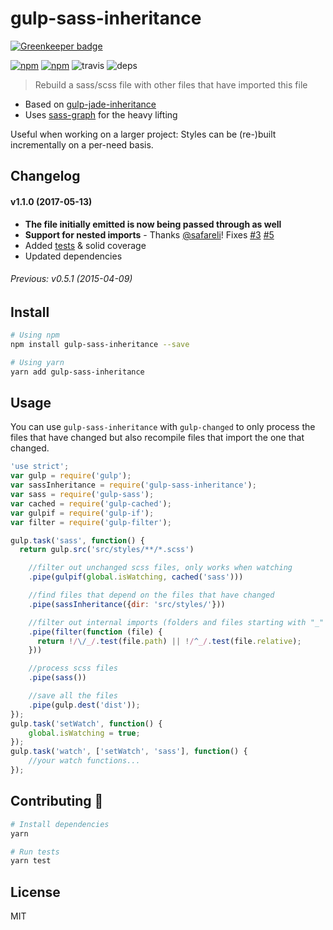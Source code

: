 # gulp-sass-inheritance

[![Greenkeeper badge](https://badges.greenkeeper.io/berstend/gulp-sass-inheritance.svg)](https://greenkeeper.io/)

[![npm](https://img.shields.io/npm/v/gulp-sass-inheritance.svg)]([![npm](https://img.shields.io/npm/dm/gulp-sass-inheritance.svg)](https://www.npmjs.com/package/gulp-sass-inheritance)) [![npm](https://img.shields.io/npm/dm/gulp-sass-inheritance.svg)](https://www.npmjs.com/package/gulp-sass-inheritance) ![travis](https://api.travis-ci.org/berstend/gulp-sass-inheritance.svg?branch=master)
![deps](https://david-dm.org/berstend/gulp-sass-inheritance.svg)

> Rebuild a sass/scss file with other files that have imported this file

* Based on [gulp-jade-inheritance](https://github.com/juanfran/gulp-jade-inheritance)
* Uses [sass-graph](https://github.com/xzyfer/sass-graph) for the heavy lifting

Useful when working on a larger project: Styles can be (re-)built incrementally on a per-need basis.


## Changelog


#### v1.1.0 (2017-05-13)

* **The file initially emitted is now being passed through as well**
* **Support for nested imports** - Thanks [@safareli](https://github.com/safareli)! Fixes [#3](https://github.com/berstend/gulp-sass-inheritance/issues/3) [#5](https://github.com/berstend/gulp-sass-inheritance/issues/5)
* Added [tests](./test) & solid coverage
* Updated dependencies


###### Previous: v0.5.1 (2015-04-09)



## Install

```bash
# Using npm
npm install gulp-sass-inheritance --save

# Using yarn
yarn add gulp-sass-inheritance
```




## Usage

You can use `gulp-sass-inheritance` with `gulp-changed` to only process the files that have changed but also recompile files that import the one that changed.

```js
'use strict';
var gulp = require('gulp');
var sassInheritance = require('gulp-sass-inheritance');
var sass = require('gulp-sass');
var cached = require('gulp-cached');
var gulpif = require('gulp-if');
var filter = require('gulp-filter');

gulp.task('sass', function() {
  return gulp.src('src/styles/**/*.scss')

    //filter out unchanged scss files, only works when watching
    .pipe(gulpif(global.isWatching, cached('sass')))

    //find files that depend on the files that have changed
    .pipe(sassInheritance({dir: 'src/styles/'}))

    //filter out internal imports (folders and files starting with "_" )
    .pipe(filter(function (file) {
      return !/\/_/.test(file.path) || !/^_/.test(file.relative);
    }))

    //process scss files
    .pipe(sass())

    //save all the files
    .pipe(gulp.dest('dist'));
});
gulp.task('setWatch', function() {
    global.isWatching = true;
});
gulp.task('watch', ['setWatch', 'sass'], function() {
    //your watch functions...
});
```


## Contributing :tada:
```bash
# Install dependencies
yarn

# Run tests
yarn test
```



## License

MIT
